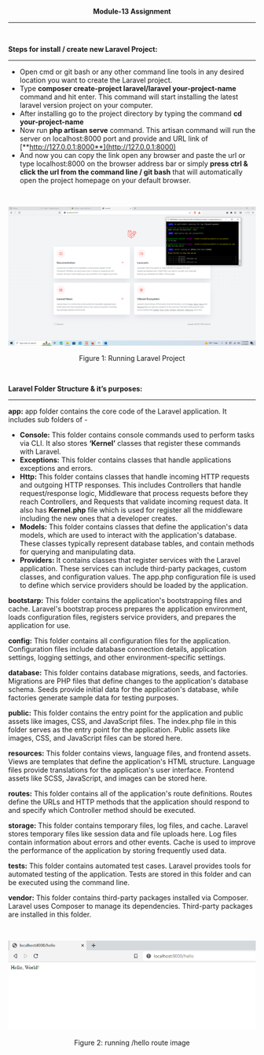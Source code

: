 ﻿**<p align="center">Module-13 Assignment</p>**
<hr><br>

**Steps for install / create new Laravel Project:**
<hr>

- Open cmd or git bash or any other command line tools in any desired location you want to create the Laravel project.
- Type **composer create-project laravel/laravel your-project-name** command and hit enter. This command will start installing the latest laravel version project on your computer.
- After installing go to the project directory by typing the command **cd your-project-name**
- Now run **php artisan serve** command. This artisan command will run the server on localhost:8000 port and provide and URL link of [**http://127.0.0.1:8000**](http://127.0.0.1:8000)
- And now you can copy the link open any browser and paste the url or type localhost:8000 on the browser address bar or simply **press ctrl & click the url from the command line / git bash** that will automatically open the project homepage on your default browser.

<br>
<p align="center"><img src="laravel-running-server-image.PNG" alt="Laravel Running Server"></p>
<p align="center">Figure 1: Running Laravel Project</p><br>

**Laravel Folder Structure & it’s purposes:**
<hr>

**app:** app folder contains the core code of the Laravel application. It includes sub folders of - 

- **Console:** This folder contains console commands used to perform tasks via CLI. It also stores **‘Kernel’** classes that register these commands with Laravel.
- **Exceptions:** This folder contains classes that handle applications exceptions and errors.
- **Http:** This folder contains classes that handle incoming HTTP requests and outgoing HTTP responses. This includes Controllers that handle request/response logic, Middleware that process requests before they reach Controllers, and Requests that validate incoming request data. It also has **Kernel.php** file which is used for register all the middleware including the new ones that a developer creates.
- **Models:** This folder contains classes that define the application's data models, which are used to interact with the application's database. These classes typically represent database tables, and contain methods for querying and manipulating data.
- **Providers:** It contains classes that register services with the Laravel application. These services can include third-party packages, custom classes, and configuration values. The app.php configuration file is used to define which service providers should be loaded by the application.

**bootstarp:** This folder contains the application's bootstrapping files and cache. Laravel's bootstrap process prepares the application environment, loads configuration files, registers service providers, and prepares the application for use.

**config:** This folder contains all configuration files for the application. Configuration files include database connection details, application settings, logging settings, and other environment-specific settings.

**database:** This folder contains database migrations, seeds, and factories. Migrations are PHP files that define changes to the application's database schema. Seeds provide initial data for the application's database, while factories generate sample data for testing purposes.

**public:** This folder contains the entry point for the application and public assets like images, CSS, and JavaScript files. The index.php file in this folder serves as the entry point for the application. Public assets like images, CSS, and JavaScript files can be stored here.

**resources:** This folder contains views, language files, and frontend assets. Views are templates that define the application's HTML structure. Language files provide translations for the application's user interface. Frontend assets like SCSS, JavaScript, and images can be stored here.

**routes:** This folder contains all of the application's route definitions. Routes define the URLs and HTTP methods that the application should respond to and specify which Controller method should be executed.

**storage:** This folder contains temporary files, log files, and cache. Laravel stores temporary files like session data and file uploads here. Log files contain information about errors and other events. Cache is used to improve the performance of the application by storing frequently used data.


**tests:** This folder contains automated test cases. Laravel provides tools for automated testing of the application. Tests are stored in this folder and can be executed using the command line.

**vendor:** This folder contains third-party packages installed via Composer. Laravel uses Composer to manage its dependencies. Third-party packages are installed in this folder.

<br>
<p align="center"><img src="hello-route.PNG" alt="hello route running"></p>
<p align="center">Figure 2: running /hello route image</p><br>
